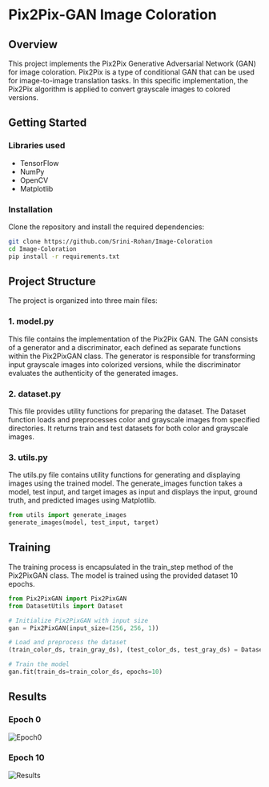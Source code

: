 # Pix2Pix-GAN  Image Coloration 

## Overview
This project implements the Pix2Pix Generative Adversarial Network (GAN) for image coloration. Pix2Pix is a type of conditional GAN that can be used for image-to-image translation tasks. In this specific implementation, the Pix2Pix algorithm is applied to convert grayscale images to colored versions.

## Getting Started
### Libraries used
- TensorFlow
- NumPy
- OpenCV
- Matplotlib

### Installation
Clone the repository and install the required dependencies:
```bash
git clone https://github.com/Srini-Rohan/Image-Coloration
cd Image-Coloration
pip install -r requirements.txt
```

## Project Structure
The project is organized into three main files:

### 1. model.py
This file contains the implementation of the Pix2Pix GAN. The GAN consists of a generator and a discriminator, each defined as separate functions within the Pix2PixGAN class. The generator is responsible for transforming input grayscale images into colorized versions, while the discriminator evaluates the authenticity of the generated images.

### 2. dataset.py
This file provides utility functions for preparing the dataset. The Dataset function loads and preprocesses color and grayscale images from specified directories. It returns train and test datasets for both color and grayscale images.

### 3. utils.py
The utils.py file contains utility functions for generating and displaying images using the trained model. The generate_images function takes a model, test input, and target images as input and displays the input, ground truth, and predicted images using Matplotlib.

```python
from utils import generate_images
generate_images(model, test_input, target)
```

## Training
The training process is encapsulated in the train_step method of the Pix2PixGAN class. The model is trained using the provided dataset 10 epochs.

```python
from Pix2PixGAN import Pix2PixGAN
from DatasetUtils import Dataset

# Initialize Pix2PixGAN with input size
gan = Pix2PixGAN(input_size=(256, 256, 1))

# Load and preprocess the dataset
(train_color_ds, train_gray_ds), (test_color_ds, test_gray_ds) = Dataset(path='path/to/dataset', size=256)

# Train the model
gan.fit(train_ds=train_color_ds, epochs=10)
```

## Results
### Epoch 0
![Epoch0](https://github.com/Srini-Rohan/Image-Coloration/assets/76437900/3d4a252a-1b26-4ed0-992f-e33df628a3c4)

### Epoch 10
![Results](https://github.com/Srini-Rohan/Image-Coloration/assets/76437900/0467222f-e023-48b6-a484-16cb08cab586)
